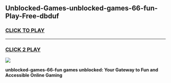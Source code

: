 
## Unblocked-Games-unblocked-games-66-fun-Play-Free-dbduf
<h3>
<a href="https://premium76.site?title=unblocked-games-66-fun&ref=09A">CLICK TO PLAY</a></h3>
<hr>

<h3>
<a href="https://premium76.site?title=unblocked-games-66-fun&ref=09A">CLICK 2 PLAY</a>
  
</h3>

<a href="https://premium76.site?title=unblocked-games-66-fun&ref=09A"><img src="https://clearcache.store/games.png"></a>


**unblocked-games-66-fun games unblocked: Your Gateway to Fun and Accessible Online Gaming**
